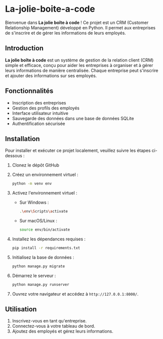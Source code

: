 # La-jolie-boite-a-code

Bienvenue dans **La jolie boîte à code** ! Ce projet est un CRM (Customer Relationship Management) développé en Python. Il permet aux entreprises de s'inscrire et de gérer les informations de leurs employés.


## Introduction

**La jolie boîte à code** est un système de gestion de la relation client (CRM) simple et efficace, conçu pour aider les entreprises à organiser et à gérer leurs informations de manière centralisée. Chaque entreprise peut s'inscrire et ajouter des informations sur ses employés.

## Fonctionnalités

- Inscription des entreprises
- Gestion des profils des employés
- Interface utilisateur intuitive
- Sauvegarde des données dans une base de données SQLite
- Authentification sécurisée

## Installation

Pour installer et exécuter ce projet localement, veuillez suivre les étapes ci-dessous :

1. Clonez le dépôt GitHub

2. Créez un environnement virtuel :
    ```bash
    python -m venv env
    ```

3. Activez l'environnement virtuel :

    - Sur Windows :
        ```bash
        .\env\Scripts\activate
        ```
    - Sur macOS/Linux :
        ```bash
        source env/bin/activate
        ```

4. Installez les dépendances requises :
    ```bash
    pip install -r requirements.txt
    ```

5. Initialisez la base de données :
    ```bash
    python manage.py migrate
    ```

6. Démarrez le serveur :
    ```bash
    python manage.py runserver
    ```

7. Ouvrez votre navigateur et accédez à `http://127.0.0.1:8000/`.

## Utilisation

1. Inscrivez-vous en tant qu'entreprise.
2. Connectez-vous à votre tableau de bord.
3. Ajoutez des employés et gérez leurs informations.

